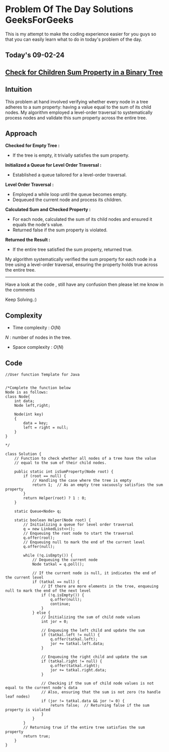 #  Problem Of The Day Solutions GeeksForGeeks

This is my attempt to make the coding experience easier for you guys so that you can easily learn what to do in today's problem of the day.

## Today's 09-02-24 
## [Check for Children Sum Property in a Binary Tree](https://www.geeksforgeeks.org/problems/children-sum-parent/1)

## Intuition

This problem at hand involved verifying whether every node in a tree adheres to a sum property: having a value equal to the sum of its child nodes. My algorithm employed a level-order traversal to systematically process nodes and validate this sum property across the entire tree.

## Approach

**Checked for Empty Tree :**
- If the tree is empty, it trivially satisfies the sum property.

**Initialized a Queue for Level Order Traversal :**
- Established a queue tailored for a level-order traversal.

**Level Order Traversal :**
- Employed a while loop until the queue becomes empty.
- Dequeued the current node and process its children.

**Calculated Sum and Checked Property :**
- For each node, calculated the sum of its child nodes and ensured it equals the node's value.
- Returned false if the sum property is violated.

**Returned the Result :**
- If the entire tree satisfied the sum property, returned true.

My algorithm systematically verified the sum property for each node in a tree using a level-order traversal, ensuring the property holds true across the entire tree.

---
Have a look at the code , still have any confusion then please let me know in the comments

Keep Solving.:)

## Complexity
- Time complexity : $O(N)$
<!-- Add your time complexity here, e.g. $$O())$$ -->

$N$ : number of nodes in the tree.

- Space complexity : $O(N)$ 
<!-- Add your space complexity here, e.g. $$O(n)$$ -->

## Code 

```
//User function Template for Java


/*Complete the function below
Node is as follows:
class Node{
	int data;
	Node left,right;
	
	Node(int key)
	{
	    data = key;
	    left = right = null;
	}
}

*/

class Solution {
    // Function to check whether all nodes of a tree have the value 
    // equal to the sum of their child nodes.
    
    public static int isSumProperty(Node root) {
        if (root == null) {
            // Handling the case where the tree is empty
            return 1;  // As an empty tree vacuously satisfies the sum property
        }
        return Helper(root) ? 1 : 0;
    }

    static Queue<Node> q;

    static boolean Helper(Node root) {
        // Initializing a queue for level order traversal
        q = new LinkedList<>();
        // Enqueuing the root node to start the traversal
        q.offer(root);
        // Enqueuing null to mark the end of the current level
        q.offer(null);

        while (!q.isEmpty()) {
            // Dequeuing the current node
            Node tatkal = q.poll();

            // If the current node is null, it indicates the end of the current level
            if (tatkal == null) {
                // If there are more elements in the tree, enqueuing null to mark the end of the next level
                if (!q.isEmpty()) {
                    q.offer(null);
                    continue;
                }
            } else {
                // Initializing the sum of child node values
                int jor = 0;
                
                // Enqueuing the left child and update the sum
                if (tatkal.left != null) {
                    q.offer(tatkal.left);
                    jor += tatkal.left.data;
                }
                
                // Enqueuing the right child and update the sum
                if (tatkal.right != null) {
                    q.offer(tatkal.right);
                    jor += tatkal.right.data;
                }
                
                // Checking if the sum of child node values is not equal to the current node's data
                // Also, ensuring that the sum is not zero (to handle leaf nodes)
                if (jor != tatkal.data && jor != 0) {
                    return false;  // Returning false if the sum property is violated
                }
            }
        }
        // Returning true if the entire tree satisfies the sum property
        return true;
    }
}    
```
